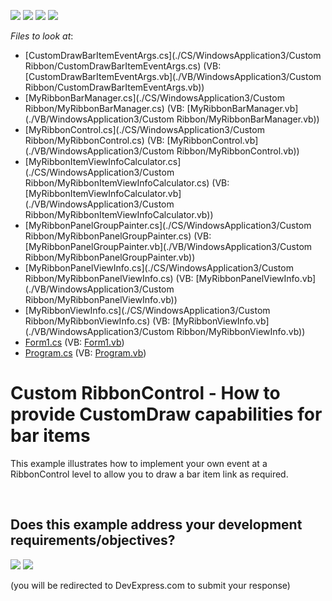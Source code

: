 <!-- default badges list -->
![](https://img.shields.io/endpoint?url=https://codecentral.devexpress.com/api/v1/VersionRange/128615761/10.1.9%2B)
[![](https://img.shields.io/badge/Open_in_DevExpress_Support_Center-FF7200?style=flat-square&logo=DevExpress&logoColor=white)](https://supportcenter.devexpress.com/ticket/details/E3153)
[![](https://img.shields.io/badge/📖_How_to_use_DevExpress_Examples-e9f6fc?style=flat-square)](https://docs.devexpress.com/GeneralInformation/403183)
[![](https://img.shields.io/badge/💬_Leave_Feedback-feecdd?style=flat-square)](#does-this-example-address-your-development-requirementsobjectives)
<!-- default badges end -->
<!-- default file list -->
*Files to look at*:

* [CustomDrawBarItemEventArgs.cs](./CS/WindowsApplication3/Custom Ribbon/CustomDrawBarItemEventArgs.cs) (VB: [CustomDrawBarItemEventArgs.vb](./VB/WindowsApplication3/Custom Ribbon/CustomDrawBarItemEventArgs.vb))
* [MyRibbonBarManager.cs](./CS/WindowsApplication3/Custom Ribbon/MyRibbonBarManager.cs) (VB: [MyRibbonBarManager.vb](./VB/WindowsApplication3/Custom Ribbon/MyRibbonBarManager.vb))
* [MyRibbonControl.cs](./CS/WindowsApplication3/Custom Ribbon/MyRibbonControl.cs) (VB: [MyRibbonControl.vb](./VB/WindowsApplication3/Custom Ribbon/MyRibbonControl.vb))
* [MyRibbonItemViewInfoCalculator.cs](./CS/WindowsApplication3/Custom Ribbon/MyRibbonItemViewInfoCalculator.cs) (VB: [MyRibbonItemViewInfoCalculator.vb](./VB/WindowsApplication3/Custom Ribbon/MyRibbonItemViewInfoCalculator.vb))
* [MyRibbonPanelGroupPainter.cs](./CS/WindowsApplication3/Custom Ribbon/MyRibbonPanelGroupPainter.cs) (VB: [MyRibbonPanelGroupPainter.vb](./VB/WindowsApplication3/Custom Ribbon/MyRibbonPanelGroupPainter.vb))
* [MyRibbonPanelViewInfo.cs](./CS/WindowsApplication3/Custom Ribbon/MyRibbonPanelViewInfo.cs) (VB: [MyRibbonPanelViewInfo.vb](./VB/WindowsApplication3/Custom Ribbon/MyRibbonPanelViewInfo.vb))
* [MyRibbonViewInfo.cs](./CS/WindowsApplication3/Custom Ribbon/MyRibbonViewInfo.cs) (VB: [MyRibbonViewInfo.vb](./VB/WindowsApplication3/Custom Ribbon/MyRibbonViewInfo.vb))
* [Form1.cs](./CS/WindowsApplication3/Form1.cs) (VB: [Form1.vb](./VB/WindowsApplication3/Form1.vb))
* [Program.cs](./CS/WindowsApplication3/Program.cs) (VB: [Program.vb](./VB/WindowsApplication3/Program.vb))
<!-- default file list end -->
# Custom RibbonControl - How to provide CustomDraw capabilities for bar items 


<p>This example illustrates how to implement your own event at a RibbonControl level to allow you to draw a bar item link as required. </p>

<br/>


<!-- feedback -->
## Does this example address your development requirements/objectives?

[<img src="https://www.devexpress.com/support/examples/i/yes-button.svg"/>](https://www.devexpress.com/support/examples/survey.xml?utm_source=github&utm_campaign=winforms-ribbon-paint-bar-items&~~~was_helpful=yes) [<img src="https://www.devexpress.com/support/examples/i/no-button.svg"/>](https://www.devexpress.com/support/examples/survey.xml?utm_source=github&utm_campaign=winforms-ribbon-paint-bar-items&~~~was_helpful=no)

(you will be redirected to DevExpress.com to submit your response)
<!-- feedback end -->

